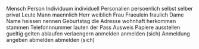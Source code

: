 Mensch
Person
Individuum
individuell
Personalien
persoenlich
selbst
selber
privat
Leute
Mann
maennlich
Herr
weiblich
Frau
Fraeulein
fraulich
Dame
Name
heissen
nennen
Geburtstag
die Adresse
wohnhaft
herkommen
stammen
Telefonnnummer
lauten
der Pass
Ausweis
Papiere
ausstellen
gueltig
gelten
ablaufen
verlaengern
anmelden
anmelden (sich)
Anmeldung
angeben
abmelden
abmelden (sich)